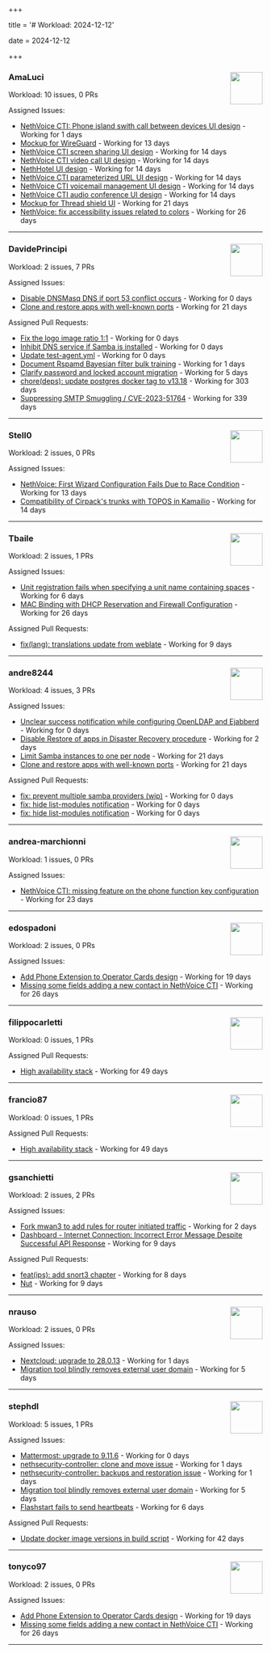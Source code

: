 +++

title = '# Workload: 2024-12-12'

date = 2024-12-12

+++

### AmaLuci <img src='https://avatars.githubusercontent.com/u/166636295?v=4&s=64' width='64' height='64' style='float:right;' /> ###
Workload: 10 issues, 0 PRs


Assigned Issues:
- [NethVoice CTI: Phone island swith call between devices UI design](https://github.com/NethServer/dev/issues/7205) - Working for 1 days
- [Mockup for WireGuard](https://github.com/NethServer/nethsecurity/issues/939) - Working for 13 days
- [NethVoice CTI screen sharing UI design](https://github.com/NethServer/dev/issues/7189) - Working for 14 days
- [NethVoice CTI video call UI design](https://github.com/NethServer/dev/issues/7188) - Working for 14 days
- [NethHotel UI design](https://github.com/NethServer/dev/issues/7187) - Working for 14 days
- [NethVoice CTI parameterized URL UI design](https://github.com/NethServer/dev/issues/7186) - Working for 14 days
- [NethVoice CTI voicemail management UI design](https://github.com/NethServer/dev/issues/7185) - Working for 14 days
- [NethVoice CTI audio conference UI design](https://github.com/NethServer/dev/issues/7184) - Working for 14 days
- [Mockup for Thread shield UI](https://github.com/NethServer/nethsecurity/issues/925) - Working for 21 days
- [NethVoice: fix accessibility issues related to colors](https://github.com/NethServer/dev/issues/7141) - Working for 26 days
---

### DavidePrincipi <img src='https://avatars.githubusercontent.com/u/2920838?v=4&s=64' width='64' height='64' style='float:right;' /> ###
Workload: 2 issues, 7 PRs


Assigned Issues:
- [Disable DNSMasq DNS if port 53 conflict occurs](https://github.com/NethServer/dev/issues/7210) - Working for 0 days
- [Clone and restore apps with well-known ports](https://github.com/NethServer/dev/issues/7157) - Working for 21 days

Assigned Pull Requests:
- [Fix the logo image ratio 1:1](https://github.com/NethServer/ns8-dnsmasq/pull/22) - Working for 0 days
- [Inhibit DNS service if Samba is installed](https://github.com/NethServer/ns8-dnsmasq/pull/21) - Working for 0 days
- [Update test-agent.yml](https://github.com/NethServer/ns8-core/pull/764) - Working for 0 days
- [Document Rspamd Bayesian filter bulk training](https://github.com/NethServer/ns8-mail/pull/152) - Working for 1 days
- [Clarify password and locked account migration](https://github.com/NethServer/ns8-docs/pull/133) - Working for 5 days
- [chore(deps): update postgres docker tag to v13.18](https://github.com/NethServer/ns8-mattermost/pull/65) - Working for 303 days
- [Suppressing SMTP Smuggling / CVE-2023-51764](https://github.com/NethServer/nethserver-mail/pull/266) - Working for 339 days
---

### Stell0 <img src='https://avatars.githubusercontent.com/u/4547897?v=4&s=64' width='64' height='64' style='float:right;' /> ###
Workload: 2 issues, 0 PRs


Assigned Issues:
- [NethVoice: First Wizard Configuration Fails Due to Race Condition](https://github.com/NethServer/dev/issues/7191) - Working for 13 days
- [Compatibility of Cirpack's trunks with TOPOS in Kamailio](https://github.com/NethServer/dev/issues/7183) - Working for 14 days
---

### Tbaile <img src='https://avatars.githubusercontent.com/u/8052641?v=4&s=64' width='64' height='64' style='float:right;' /> ###
Workload: 2 issues, 1 PRs


Assigned Issues:
- [Unit registration fails when specifying a unit name containing spaces](https://github.com/NethServer/nethsecurity/issues/952) - Working for 6 days
- [MAC Binding with DHCP Reservation and Firewall Configuration](https://github.com/NethServer/nethsecurity/issues/918) - Working for 26 days

Assigned Pull Requests:
- [fix(lang): translations update from weblate](https://github.com/NethServer/nethsecurity-ui/pull/450) - Working for 9 days
---

### andre8244 <img src='https://avatars.githubusercontent.com/u/4612169?v=4&s=64' width='64' height='64' style='float:right;' /> ###
Workload: 4 issues, 3 PRs


Assigned Issues:
- [Unclear success notification while configuring OpenLDAP and Ejabberd](https://github.com/NethServer/dev/issues/7207) - Working for 0 days
- [Disable Restore of apps in Disaster Recovery procedure](https://github.com/NethServer/dev/issues/7201) - Working for 2 days
- [Limit Samba instances to one per node](https://github.com/NethServer/dev/issues/7159) - Working for 21 days
- [Clone and restore apps with well-known ports](https://github.com/NethServer/dev/issues/7157) - Working for 21 days

Assigned Pull Requests:
- [fix: prevent multiple samba providers (wip)](https://github.com/NethServer/ns8-core/pull/765) - Working for 0 days
- [fix: hide list-modules notification](https://github.com/NethServer/ns8-samba/pull/66) - Working for 0 days
- [fix: hide list-modules notification](https://github.com/NethServer/ns8-openldap/pull/47) - Working for 0 days
---

### andrea-marchionni <img src='https://avatars.githubusercontent.com/u/6448460?v=4&s=64' width='64' height='64' style='float:right;' /> ###
Workload: 1 issues, 0 PRs


Assigned Issues:
- [NethVoice CTI: missing feature on the phone function key configuration](https://github.com/NethServer/dev/issues/7152) - Working for 23 days
---

### edospadoni <img src='https://avatars.githubusercontent.com/u/6152486?v=4&s=64' width='64' height='64' style='float:right;' /> ###
Workload: 2 issues, 0 PRs


Assigned Issues:
- [Add Phone Extension to Operator Cards design](https://github.com/NethServer/dev/issues/7172) - Working for 19 days
- [Missing some fields adding a new contact in NethVoice CTI](https://github.com/NethServer/dev/issues/7121) - Working for 26 days
---

### filippocarletti <img src='https://avatars.githubusercontent.com/u/106798?v=4&s=64' width='64' height='64' style='float:right;' /> ###
Workload: 0 issues, 1 PRs


Assigned Pull Requests:
- [High availability stack](https://github.com/NethServer/nethsecurity/pull/871) - Working for 49 days
---

### francio87 <img src='https://avatars.githubusercontent.com/u/42090061?v=4&s=64' width='64' height='64' style='float:right;' /> ###
Workload: 0 issues, 1 PRs


Assigned Pull Requests:
- [High availability stack](https://github.com/NethServer/nethsecurity/pull/871) - Working for 49 days
---

### gsanchietti <img src='https://avatars.githubusercontent.com/u/804596?v=4&s=64' width='64' height='64' style='float:right;' /> ###
Workload: 2 issues, 2 PRs


Assigned Issues:
- [Fork mwan3 to add rules for router initiated traffic](https://github.com/NethServer/nethsecurity/issues/963) - Working for 2 days
- [Dashboard - Internet Connection: Incorrect Error Message Despite Successful API Response](https://github.com/NethServer/nethsecurity/issues/945) - Working for 9 days

Assigned Pull Requests:
- [feat(ips): add snort3 chapter](https://github.com/NethServer/nethsecurity-docs/pull/137) - Working for 8 days
- [Nut](https://github.com/NethServer/nethsecurity-docs/pull/135) - Working for 9 days
---

### nrauso <img src='https://avatars.githubusercontent.com/u/16102909?v=4&s=64' width='64' height='64' style='float:right;' /> ###
Workload: 2 issues, 0 PRs


Assigned Issues:
- [Nextcloud: upgrade to 28.0.13](https://github.com/NethServer/dev/issues/7206) - Working for 1 days
- [Migration tool blindly removes external user domain](https://github.com/NethServer/dev/issues/7199) - Working for 5 days
---

### stephdl <img src='https://avatars.githubusercontent.com/u/3164851?v=4&s=64' width='64' height='64' style='float:right;' /> ###
Workload: 5 issues, 1 PRs


Assigned Issues:
- [Mattermost: upgrade to 9.11.6](https://github.com/NethServer/dev/issues/7212) - Working for 0 days
- [nethsecurity-controller: clone and move issue](https://github.com/NethServer/dev/issues/7204) - Working for 1 days
- [nethsecurity-controller: backups and restoration issue](https://github.com/NethServer/dev/issues/7203) - Working for 1 days
- [Migration tool blindly removes external user domain](https://github.com/NethServer/dev/issues/7199) - Working for 5 days
- [Flashstart fails to send heartbeats](https://github.com/NethServer/nethsecurity/issues/955) - Working for 6 days

Assigned Pull Requests:
- [Update docker image versions in build script](https://github.com/NethServer/ns8-piler/pull/29) - Working for 42 days
---

### tonyco97 <img src='https://avatars.githubusercontent.com/u/36625268?v=4&s=64' width='64' height='64' style='float:right;' /> ###
Workload: 2 issues, 0 PRs


Assigned Issues:
- [Add Phone Extension to Operator Cards design](https://github.com/NethServer/dev/issues/7172) - Working for 19 days
- [Missing some fields adding a new contact in NethVoice CTI](https://github.com/NethServer/dev/issues/7121) - Working for 26 days
---

